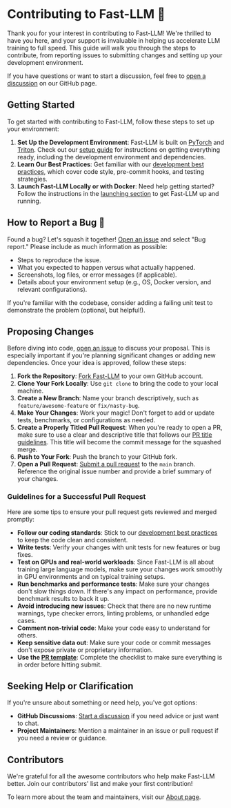 # Contributing to Fast-LLM 🚀

Thank you for your interest in contributing to Fast-LLM! We're thrilled to have you here, and your support is invaluable in helping us accelerate LLM training to full speed. This guide will walk you through the steps to contribute, from reporting issues to submitting changes and setting up your development environment.

If you have questions or want to start a discussion, feel free to [open a discussion](https://github.com/ServiceNow/Fast-LLM/discussions) on our GitHub page.

## Getting Started

To get started with contributing to Fast-LLM, follow these steps to set up your environment:

1. **Set Up the Development Environment**: Fast-LLM is built on [PyTorch](https://pytorch.org/) and [Triton](https://triton-lang.org/). Check out our [setup guide](https://servicenow.github.io/Fast-LLM/developers/setup) for instructions on getting everything ready, including the development environment and dependencies.
2. **Learn Our Best Practices**: Get familiar with our [development best practices](https://servicenow.github.io/Fast-LLM/developers/dev-practices/), which cover code style, pre-commit hooks, and testing strategies.
3. **Launch Fast-LLM Locally or with Docker**: Need help getting started? Follow the instructions in the [launching section](https://servicenow.github.io/Fast-LLM/developers/launching) to get Fast-LLM up and running.

## How to Report a Bug 🐞

Found a bug? Let's squash it together! [Open an issue](https://github.com/ServiceNow/Fast-LLM/issues/new/choose) and select "Bug report." Please include as much information as possible:

- Steps to reproduce the issue.
- What you expected to happen versus what actually happened.
- Screenshots, log files, or error messages (if applicable).
- Details about your environment setup (e.g., OS, Docker version, and relevant configurations).

If you're familiar with the codebase, consider adding a failing unit test to demonstrate the problem (optional, but helpful!).

## Proposing Changes

Before diving into code, [open an issue](https://github.com/ServiceNow/Fast-LLM/issues) to discuss your proposal. This is especially important if you're planning significant changes or adding new dependencies. Once your idea is approved, follow these steps:

1. **Fork the Repository**: [Fork Fast-LLM](https://github.com/ServiceNow/Fast-LLM/fork) to your own GitHub account.
2. **Clone Your Fork Locally**: Use `git clone` to bring the code to your local machine.
3. **Create a New Branch**: Name your branch descriptively, such as `feature/awesome-feature` or `fix/nasty-bug`.
4. **Make Your Changes**: Work your magic! Don't forget to add or update tests, benchmarks, or configurations as needed.
5. **Create a Properly Titled Pull Request**: When you're ready to open a PR, make sure to use a clear and descriptive title that follows our [PR title guidelines](https://servicenow.github.io/Fast-LLM/developers/pr-title-guidelines). This title will become the commit message for the squashed merge.
6. **Push to Your Fork**: Push the branch to your GitHub fork.
7. **Open a Pull Request**: [Submit a pull request](https://github.com/ServiceNow/Fast-LLM/compare) to the `main` branch. Reference the original issue number and provide a brief summary of your changes.

### Guidelines for a Successful Pull Request

Here are some tips to ensure your pull request gets reviewed and merged promptly:

- **Follow our coding standards**: Stick to our [development best practices](https://servicenow.github.io/Fast-LLM/developers/dev-practices/) to keep the code clean and consistent.
- **Write tests**: Verify your changes with unit tests for new features or bug fixes.
- **Test on GPUs and real-world workloads**: Since Fast-LLM is all about training large language models, make sure your changes work smoothly in GPU environments and on typical training setups.
- **Run benchmarks and performance tests**: Make sure your changes don't slow things down. If there's any impact on performance, provide benchmark results to back it up.
- **Avoid introducing new issues**: Check that there are no new runtime warnings, type checker errors, linting problems, or unhandled edge cases.
- **Comment non-trivial code**: Make your code easy to understand for others.
- **Keep sensitive data out**: Make sure your code or commit messages don't expose private or proprietary information.
- **Use the [PR template](https://github.com/ServiceNow/Fast-LLM/blob/main/.github/PULL_REQUEST_TEMPLATE.md)**: Complete the checklist to make sure everything is in order before hitting submit.

## Seeking Help or Clarification

If you're unsure about something or need help, you've got options:

- **GitHub Discussions**: [Start a discussion](https://github.com/ServiceNow/Fast-LLM/discussions) if you need advice or just want to chat.
- **Project Maintainers**: Mention a maintainer in an issue or pull request if you need a review or guidance.

## Contributors

We're grateful for all the awesome contributors who help make Fast-LLM better. Join our contributors' list and make your first contribution!

To learn more about the team and maintainers, visit our [About page](https://servicenow.github.io/Fast-LLM/about-us/).
